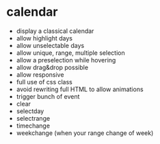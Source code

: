 # calendar

* display a classical calendar
* allow highlight days
* allow unselectable days
* allow unique, range, multiple selection
* allow a preselection while hovering
* allow drag&drop possible
* allow responsive
* full use of css class
* avoid rewriting full HTML to allow animations
* trigger bunch of event
 * clear
 * selectday
 * selectrange
 * timechange
 * weekchange (when your range change of week)
